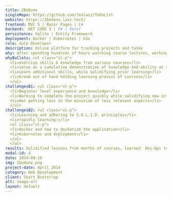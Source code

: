 ```yaml
---
title: 2BeDone
singleRepo: https://github.com/leolazz/ToDoList
website: https://2bedone.lazz.tech/
frontend: MVC 5 | Razor Pages | C#
backend: .NET CORE 5 | C# | Xunit
persistence: Sqlite | Entity Framework
deployment: Docker | Kubernetes | k3s
role: Sole Developer
description: Online platform for tracking projects and tasks
why: After spending hundreds of hours watching course lectures, working through examples, and challenge projects, I wanted to create something on my own. Separate from any guided material. At the time I wasn't confident with my skill level so I used a contrived project idea. This helped me to start immediately and focus more on the development process and larger patterns. Rather than having an extended planning and design phase that could easily result from a more original idea.
whyBullets: <ul class="ul-p">
  <li>exercise skills & knowledge from various courses</li>
  <li>serve as a cumulative demonstration of knowledge and ability at the time</li>
  <li>Learn additional skills, while solidifying prior learning</li>
  <li>break out of hand holding learning process of courses</li>
  </ul>
challengesB1: <ul class="ul-p">
  <li>Beginner level experience and knowledge</li>
  <li>Working to complete the project quickly while solidifying new information</li>
  <li>Not getting lost in the minutiae of less relevant aspects</li>
  </ul>
challengesB2: <ul class="ul-p">
  <li>Learning and adhering to S.O.L.I.D. principles</li>
  <li>rapidly learning:</li>
  <ul class="ul-p">
  <li>docker and how to dockerize the application</li>
  <li>Kubernetes and deployment</li>
  </ul>
  </ul>
results: Solidified lessons from months of courses, learned  Dev-Ops technologies, greatly increased confidence in skill level, and gained a clearer understanding of the reality of software development.
modal-id: 4
date: 2014-08-16
img: 2bedone.png
project-date: April 2014
category: Web Development
client: Start Bootstrap
alt: image-alt
layout: default
---
```

